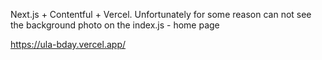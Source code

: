 
Next.js + Contentful + Vercel. Unfortunately for some reason can not see the background photo on the index.js - home page

https://ula-bday.vercel.app/

